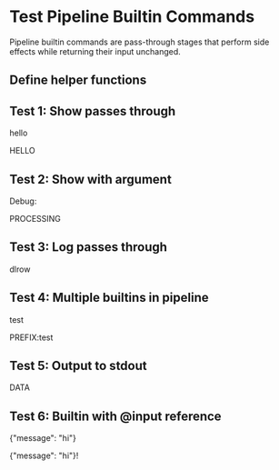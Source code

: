 # Test Pipeline Builtin Commands

Pipeline builtin commands are pass-through stages that perform side effects while returning their input unchanged.

## Define helper functions

## Test 1: Show passes through

hello

HELLO
## Test 2: Show with argument

Debug: 

PROCESSING
## Test 3: Log passes through

dlrow
## Test 4: Multiple builtins in pipeline

test

PREFIX:test
## Test 5: Output to stdout

DATA
## Test 6: Builtin with @input reference

{"message": "hi"}

{"message": "hi"}!